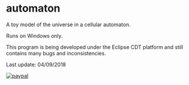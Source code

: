 # automaton
A toy model of the universe in a cellular automaton.

Runs on Windows only.

This program is being developed under the Eclipse CDT platform and still contains many bugs and inconsistencies.

Last update: 04/09/2018



[![paypal](https://www.paypalobjects.com/en_US/i/btn/btn_donateCC_LG.gif)](https://www.paypal.com/cgi-bin/webscr?cmd=_s-xclick&hosted_button_id=RGQ8NSYPA59FL)
